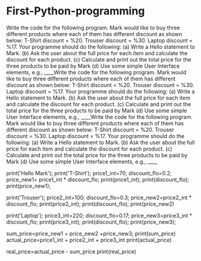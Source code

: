 # First-Python-programming
Write the code for the following program. Mark would like to buy three different products where each of them has different discount as shown below: T-Shirt discount = %20. Trouser discount = %30. Laptop discount = %17. Your programme should do the following: (a) Write a Hello statement to Mark.  (b) Ask the user about the full price for each item and calculate the discount for each product.  (c) Calculate and print out the total price for the three products to be paid by Mark  (d) Use some simple User Interface elements, e.g., ____Write the code for the following program. Mark would like to buy three different products where each of them has different discount as shown below: T-Shirt discount = %20. Trouser discount = %30. Laptop discount = %17. Your programme should do the following: (a) Write a Hello statement to Mark.  (b) Ask the user about the full price for each item and calculate the discount for each product.  (c) Calculate and print out the total price for the three products to be paid by Mark  (d) Use some simple User Interface elements, e.g., ____Write the code for the following program. Mark would like to buy three different products where each of them has different discount as shown below: T-Shirt discount = %20. Trouser discount = %30. Laptop discount = %17. Your programme should do the following: (a) Write a Hello statement to Mark.  (b) Ask the user about the full price for each item and calculate the discount for each product.  (c) Calculate and print out the total price for the three products to be paid by Mark  (d) Use some simple User Interface elements, e.g., ____

print('Hello Mark');
print('T-Shirt');
price1_int=70;
discount_flo=0.2;
price_new1= price1_int * discount_flo;
print(price1_int);
print(discount_flo);
print(price_new1);

print('Trouser');
price2_int=100;
discount_flo=0.3;
price_new2=price2_int * discount_flo;
print(price2_int);
print(discount_flo);
print(price_new2)

print('Laptop');
price3_int=220;
discount_flo=0.17;
price_new3=price3_int * discount_flo;
print(price3_int);
print(discount_flo);
print(price_new3);

sum_price=price_new1 + price_new2 +price_new3;
print(sum_price)
actual_price=price1_int + price2_int + price3_int
print(actual_price)

real_price=actual_price - sum_price
print(real_price)


